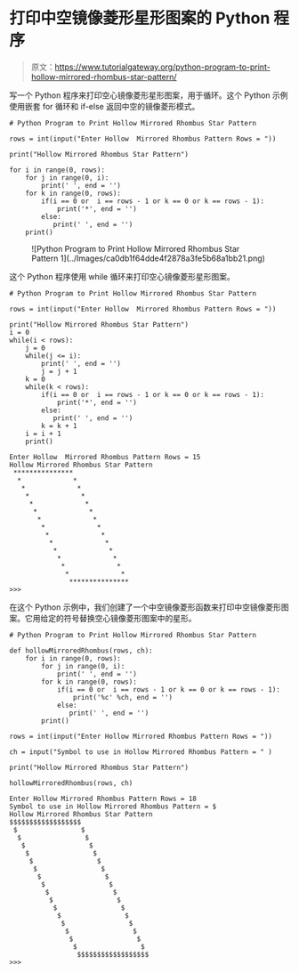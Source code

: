 # 打印中空镜像菱形星形图案的 Python 程序

> 原文：<https://www.tutorialgateway.org/python-program-to-print-hollow-mirrored-rhombus-star-pattern/>

写一个 Python 程序来打印空心镜像菱形星形图案，用于循环。这个 Python 示例使用嵌套 for 循环和 if-else 返回中空的镜像菱形模式。

```
# Python Program to Print Hollow Mirrored Rhombus Star Pattern

rows = int(input("Enter Hollow  Mirrored Rhombus Pattern Rows = "))

print("Hollow Mirrored Rhombus Star Pattern") 

for i in range(0, rows):
    for j in range(0, i):
        print(' ', end = '')
    for k in range(0, rows):
        if(i == 0 or  i == rows - 1 or k == 0 or k == rows - 1):
            print('*', end = '')
        else:
           print(' ', end = '') 
    print()
```

<figure class="wp-block-image size-large">![Python Program to Print Hollow Mirrored Rhombus Star Pattern 1](../Images/ca0db1f64dde4f2878a3fe5b68a1bb21.png)</figure>

这个 Python 程序使用 while 循环来打印空心镜像菱形星形图案。

```
# Python Program to Print Hollow Mirrored Rhombus Star Pattern

rows = int(input("Enter Hollow  Mirrored Rhombus Pattern Rows = "))

print("Hollow Mirrored Rhombus Star Pattern") 
i = 0
while(i < rows):
    j = 0
    while(j <= i):
        print(' ', end = '')
        j = j + 1
    k = 0
    while(k < rows):
        if(i == 0 or  i == rows - 1 or k == 0 or k == rows - 1):
            print('*', end = '')
        else:
           print(' ', end = '')
        k = k + 1
    i = i + 1
    print()
```

```
Enter Hollow  Mirrored Rhombus Pattern Rows = 15
Hollow Mirrored Rhombus Star Pattern
 ***************
  *             *
   *             *
    *             *
     *             *
      *             *
       *             *
        *             *
         *             *
          *             *
           *             *
            *             *
             *             *
              *             *
               ***************
>>> 
```

在这个 Python 示例中，我们创建了一个中空镜像菱形函数来打印中空镜像菱形图案。它用给定的符号替换空心镜像菱形图案中的星形。

```
# Python Program to Print Hollow Mirrored Rhombus Star Pattern

def hollowMirroredRhombus(rows, ch):
    for i in range(0, rows):
        for j in range(0, i):
            print(' ', end = '')
        for k in range(0, rows):
            if(i == 0 or  i == rows - 1 or k == 0 or k == rows - 1):
                print('%c' %ch, end = '')
            else:
               print(' ', end = '') 
        print()

rows = int(input("Enter Hollow Mirrored Rhombus Pattern Rows = "))

ch = input("Symbol to use in Hollow Mirrored Rhombus Pattern = " )

print("Hollow Mirrored Rhombus Star Pattern") 

hollowMirroredRhombus(rows, ch)
```

```
Enter Hollow Mirrored Rhombus Pattern Rows = 18
Symbol to use in Hollow Mirrored Rhombus Pattern = $
Hollow Mirrored Rhombus Star Pattern
$$$$$$$$$$$$$$$$$$
 $                $
  $                $
   $                $
    $                $
     $                $
      $                $
       $                $
        $                $
         $                $
          $                $
           $                $
            $                $
             $                $
              $                $
               $                $
                $                $
                 $$$$$$$$$$$$$$$$$$
>>> 
```